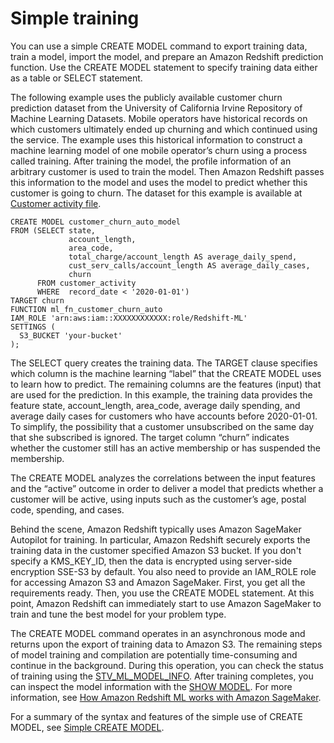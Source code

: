 # Simple training<a name="simple-training"></a>

You can use a simple CREATE MODEL command to export training data, train a model, import the model, and prepare an Amazon Redshift prediction function\. Use the CREATE MODEL statement to specify training data either as a table or SELECT statement\.

The following example uses the publicly available customer churn prediction dataset from the University of California Irvine Repository of Machine Learning Datasets\. Mobile operators have historical records on which customers ultimately ended up churning and which continued using the service\. The example uses this historical information to construct a machine learning model of one mobile operator’s churn using a process called training\. After training the model, the profile information of an arbitrary customer is used to train the model\. Then Amazon Redshift passes this information to the model and uses the model to predict whether this customer is going to churn\. The dataset for this example is available at [Customer activity file](https://s3.amazonaws.com/redshift-downloads/redshift-ml/customer_activity/customer_activity.csv)\.

```
CREATE MODEL customer_churn_auto_model 
FROM (SELECT state,
             account_length,
             area_code,
             total_charge/account_length AS average_daily_spend, 
             cust_serv_calls/account_length AS average_daily_cases,
             churn 
      FROM customer_activity
      WHERE  record_date < '2020-01-01')
TARGET churn 
FUNCTION ml_fn_customer_churn_auto
IAM_ROLE 'arn:aws:iam::XXXXXXXXXXXX:role/Redshift-ML' 
SETTINGS (
  S3_BUCKET 'your-bucket'
);
```

The SELECT query creates the training data\. The TARGET clause specifies which column is the machine learning “label” that the CREATE MODEL uses to learn how to predict\. The remaining columns are the features \(input\) that are used for the prediction\. In this example, the training data provides the feature state, account\_length, area\_code, average daily spending, and average daily cases for customers who have accounts before 2020\-01\-01\. To simplify, the possibility that a customer unsubscribed on the same day that she subscribed is ignored\. The target column “churn” indicates whether the customer still has an active membership or has suspended the membership\.

The CREATE MODEL analyzes the correlations between the input features and the “active” outcome in order to deliver a model that predicts whether a customer will be active, using inputs such as the customer’s age, postal code, spending, and cases\.

Behind the scene, Amazon Redshift typically uses Amazon SageMaker Autopilot for training\. In particular, Amazon Redshift securely exports the training data in the customer specified Amazon S3 bucket\. If you don't specify a KMS\_KEY\_ID, then the data is encrypted using server\-side encryption SSE\-S3 by default\. You also need to provide an IAM\_ROLE role for accessing Amazon S3 and Amazon SageMaker\. First, you get all the requirements ready\. Then, you use the CREATE MODEL statement\. At this point, Amazon Redshift can immediately start to use Amazon SageMaker to train and tune the best model for your problem type\.

The CREATE MODEL command operates in an asynchronous mode and returns upon the export of training data to Amazon S3\. The remaining steps of model training and compilation are potentially time\-consuming and continue in the background\. During this operation, you can check the status of training using the [STV\_ML\_MODEL\_INFO](r_STV_ML_MODEL_INFO.md)\. After training completes, you can inspect the model information with the [SHOW MODEL](r_SHOW_MODEL.md)\. For more information, see [How Amazon Redshift ML works with Amazon SageMaker](working_with_sagemaker.md)\.

For a summary of the syntax and features of the simple use of CREATE MODEL, see [Simple CREATE MODEL](r_CREATE_MODEL.md#r_simple_create_model)\.